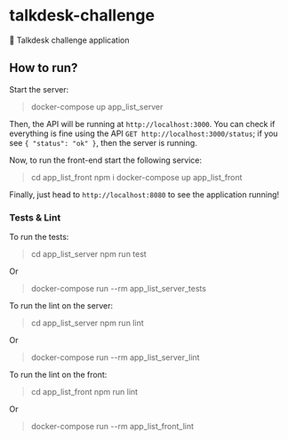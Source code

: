 # talkdesk-challenge
🛃 Talkdesk challenge application

## How to run?

Start the server:

> docker-compose up app_list_server

Then, the API will be running at `http://localhost:3000`. You can check if everything is fine using the API `GET http://localhost:3000/status`; if you see `{ "status": "ok" }`, then the server is running.

Now, to run the front-end start the following service:

> cd app_list_front
> npm i
> docker-compose up app_list_front

Finally, just head to `http://localhost:8080` to see the application running!

### Tests & Lint

To run the tests:

> cd app_list_server
> npm run test

Or

> docker-compose run --rm app_list_server_tests

To run the lint on the server:

> cd app_list_server
> npm run lint

Or

> docker-compose run --rm app_list_server_lint

To run the lint on the front:

> cd app_list_front
> npm run lint

Or

> docker-compose run --rm app_list_front_lint
